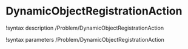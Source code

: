 <!-- MOOSE Documentation Stub: Remove this when content is added. -->

# DynamicObjectRegistrationAction

!syntax description /Problem/DynamicObjectRegistrationAction

!syntax parameters /Problem/DynamicObjectRegistrationAction
